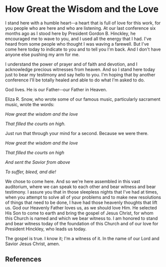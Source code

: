 # How Great the Wisdom and the Love

I stand here with a humble heart--a heart that is full of love for this work,
for you people who are here and who are listening. At our last conference six
months ago as I stood here by President Gordon B. Hinckley, he encouraged me
to wave to you, and I used all the energy that I had. I've heard from some
people who thought I was waving a farewell. But I've come here today to
indicate to you and to tell you I'm back. And I don't have anyone else pushing
my arm for me.

I understand the power of prayer and of faith and devotion, and I acknowledge
precious witnesses from heaven. And so I stand here today just to bear my
testimony and say hello to you. I'm hoping that by another conference I'll be
totally healed and able to do what I'm asked to do.

God lives. He is our Father--our Father in Heaven.

Eliza R. Snow, who wrote some of our famous music, particularly sacrament
music, wrote the words:

_How great the wisdom and the love_

_That filled the courts on high._

Just run that through your mind for a second. Because we were there.

_How great the wisdom and the love_

_That filled the courts on high_

_And sent the Savior from above_

_To suffer, bleed, and die!_

We chose to come here. And so we're here assembled in this vast auditorium,
where we can speak to each other and bear witness and bear testimony. I assure
you that in those sleepless nights that I've had at times, when you attempt to
solve all of your problems and to make new resolutions of things that need to
be done, I have had those heavenly thoughts that lift us. God our Heavenly
Father loves us, as we should love Him. He selected His Son to come to earth
and bring the gospel of Jesus Christ, for whom this Church is named and which
we bear witness to. I am honored to stand and bear witness today of the
foundation of this Church and of our love for President Hinckley, who leads us
today.

The gospel is true. I know it; I'm a witness of it. In the name of our Lord
and Savior Jesus Christ, amen.

## References

